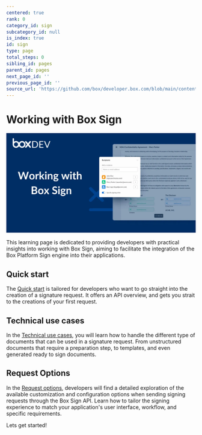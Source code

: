 ```yaml
---
centered: true
rank: 0
category_id: sign
subcategory_id: null
is_index: true
id: sign
type: page
total_steps: 0
sibling_id: pages
parent_id: pages
next_page_id: ''
previous_page_id: ''
source_url: 'https://github.com/box/developer.box.com/blob/main/content/pages/sign/index.md'
---
```

# Working with Box Sign

<ImageFrame center>

![](images/working-with-box-sign.png)

</ImageFrame>

This learning page is dedicated to providing developers with practical insights
into working with Box Sign, aiming to facilitate the integration of the Box
Platform Sign engine into their applications.

## Quick start

The [Quick start][quick-start] is tailored for developers who want to go
straight into the creation of a signature request. It offers an API overview,
and gets you strait to the creations of your first request.

## Technical use cases

In the [Technical use cases][technical-use-cases], you will learn how to handle
the different type of documents that can be used in a signature request. From
unstructured documents that require a preparation step, to templates, and even
generated ready to sign documents.

## Request Options

In the [Request options][request-options], developers will find a detailed
exploration of the available customization and configuration options when
sending signing requests through the Box Sign API. Learn how to tailor the
signing experience to match your application's user interface, workflow, and
specific requirements.

<!-- ## Business Use Cases  The [Business use cases][[advanced-use-cases]] delves into a few of the business use cases, requirements, and workflows you may encounter. See how the Box Platform features come together to provide a seamless signing experience for your users.  -->

Lets get started!

[quick-start]:page://sign/quick-start
[request-options]:page://sign/request-options
[technical-use-cases]:page://sign/technical-use-cases

<!-- <Tabs>

<Tab title='cURL'>

```bash
    
```

</Tab>

<Tab title='Python Gen SDK'>

```python

```

</Tab>

</Tabs>

-->